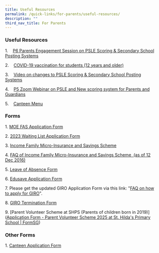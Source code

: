 ```yaml
---
title: Useful Resources
permalink: /quick-links/for-parents/useful-resources/
description: ""
third_nav_title: For Parents
---
```

### Useful Resources
  

1.    [P6 Parents Engagement Session on PSLE Scoring & Secondary School Posting Systems](/files/SHPS%20PSLE%20Indicative%20Scores.pdf)

2.    [COVID-19 vaccination for students (12 years and older)](/files/COVID-19%20Vaccination%20for%20students%2012%20year%20and%20above.pdf)

3.    [Video on changes to PSLE Scoring & Secondary School Posting Systems](https://www.shps.moe.edu.sg/qql/slot/u548/Quicklinks/Useful%20Resources/Changes%20to%20the%20PSLE%20scoring%20and%20S1%20posting.mp4)

4.    [P5 Zoom Webinar on PSLE and New scoring system for Parents and Guardians](/files/P5%20Parent%20Engagement%20Session%208%20July%202021.pdf)

5.    [Canteen Menu](https://file.go.gov.sg/shps-canteen-menu.pdf)

  

  

### Forms


  

1. [MOE FAS Application Form](https://go.gov.sg/fasform)

2. [2023 Waiting List Application Form](https://form.gov.sg/633a343e2628030011809282)

3. [Income Family Micro-Insurance and Savings Scheme](/files/Income_Family_Micro-Insurance_and_Savings_Scheme_(IFMISS).pdf)

4. [FAQ of Income Family Micro-Insurance and Savings Scheme  (as of 12 Dec 2016)](/files/FAQ_for_IFMISS.pdf)

5. [Leave of Absence Form](https://go.gov.sg/leave-of-absence-form)

6. [Edusave Application Form](/files/Edusave_Application_Form_revisedSep19.pdf)

7. Please get the updated GIRO Application Form via this link: "[FAQ on how to apply for GIRO](https://va.ecitizen.gov.sg/cfp/customerPages/moe/displayresult.aspx?MesId=1287872)".

8. [GIRO Termination Form](/files/GIRO_Termination_Form_revisedSep19.pdf)

9. [Parent Volunteer Scheme at SHPS (Parents of children born in 2019)]([Application Form - Parent Volunteer Scheme 2025 at St. Hilda's Primary School | FormSG](https://form.gov.sg/6191db721736a30013f253d7))  

  

### Other Forms


  
1. [Canteen Application Form](/files/Canteen%20Application%20Form.pdf)